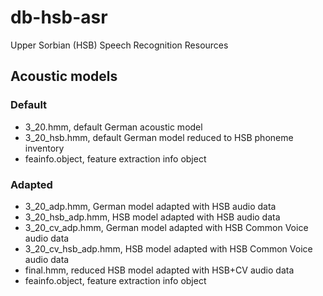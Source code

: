 # db-hsb-asr
Upper Sorbian (HSB) Speech Recognition Resources

## Acoustic models
### Default
- 3_20.hmm, default German acoustic model
- 3_20_hsb.hmm, default German model reduced to HSB phoneme inventory
- feainfo.object, feature extraction info object

### Adapted
- 3_20_adp.hmm, German model adapted with HSB audio data
- 3_20_hsb_adp.hmm, HSB model adapted with HSB audio data
- 3_20_cv_adp.hmm, German model adapted with HSB Common Voice audio data
- 3_20_cv_hsb_adp.hmm, HSB model adapted with HSB Common Voice audio data
- final.hmm, reduced HSB model adapted with HSB+CV audio data
- feainfo.object, feature extraction info object
